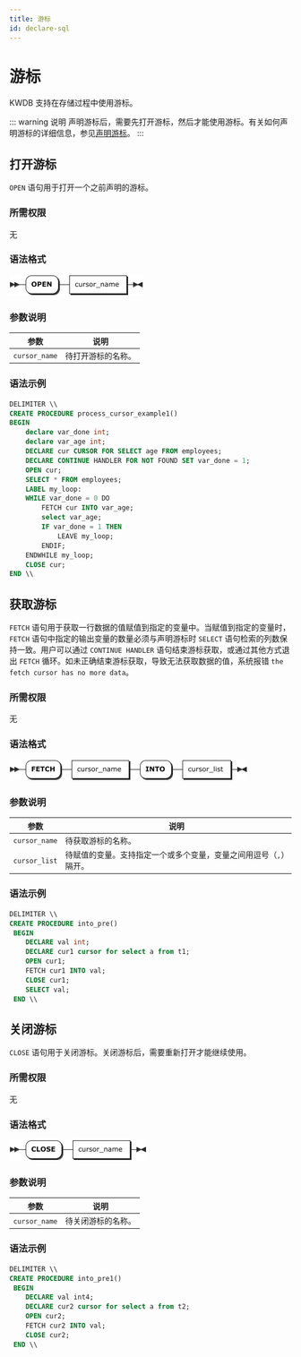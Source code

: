 ```yaml
---
title: 游标
id: declare-sql
---
```


# 游标

KWDB 支持在存储过程中使用游标。

::: warning 说明
声明游标后，需要先打开游标，然后才能使用游标。有关如何声明游标的详细信息，参见[声明游标](../other-sql-statements/declare-sql.md#声明游标)。
:::

## 打开游标

`OPEN` 语句用于打开一个之前声明的游标。

### 所需权限

无

### 语法格式

![](../../static/sql-reference/open_cursor.png)

### 参数说明

| 参数 | 说明 |
| --- | --- |
| `cursor_name` | 待打开游标的名称。|

### 语法示例

```sql
DELIMITER \\
CREATE PROCEDURE process_cursor_example1()
BEGIN 
    declare var_done int; 
    declare var_age int; 
    DECLARE cur CURSOR FOR SELECT age FROM employees; 
    DECLARE CONTINUE HANDLER FOR NOT FOUND SET var_done = 1; 
    OPEN cur;
    SELECT * FROM employees;
    LABEL my_loop: 
    WHILE var_done = 0 DO 
        FETCH cur INTO var_age; 
        select var_age;
        IF var_done = 1 THEN
            LEAVE my_loop; 
        ENDIF;                        
    ENDWHILE my_loop; 
    CLOSE cur;        
END \\
```

## 获取游标

`FETCH` 语句用于获取一行数据的值赋值到指定的变量中。当赋值到指定的变量时，`FETCH` 语句中指定的输出变量的数量必须与声明游标时 `SELECT` 语句检索的列数保持一致。用户可以通过 `CONTINUE HANDLER` 语句结束游标获取，或通过其他方式退出 `FETCH` 循环。如未正确结束游标获取，导致无法获取数据的值，系统报错 `the fetch cursor has no more data`。

### 所需权限

无

### 语法格式

![](../../static/sql-reference/fetch_cursor.png)

### 参数说明

| 参数 | 说明 |
| --- | --- |
| `cursor_name` | 待获取游标的名称。|
| `cursor_list` | 待赋值的变量。支持指定一个或多个变量，变量之间用逗号（`,`）隔开。|

### 语法示例

```sql
DELIMITER \\
CREATE PROCEDURE into_pre() 
 BEGIN
    DECLARE val int; 
    DECLARE cur1 cursor for select a from t1;
    OPEN cur1;
    FETCH cur1 INTO val;
    CLOSE cur1;
    SELECT val;
 END \\ 
```

## 关闭游标

`CLOSE` 语句用于关闭游标。关闭游标后，需要重新打开才能继续使用。

### 所需权限

无

### 语法格式

![](../../static/sql-reference/close_cursor.png)

### 参数说明

| 参数 | 说明 |
| --- | --- |
| `cursor_name` | 待关闭游标的名称。|

### 语法示例

```sql
DELIMITER \\
CREATE PROCEDURE into_pre1() 
 BEGIN
    DECLARE val int4; 
    DECLARE cur2 cursor for select a from t2;
    OPEN cur2;
    FETCH cur2 INTO val;
    CLOSE cur2;
 END \\ 
```
